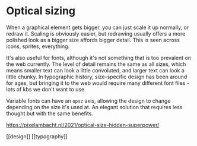# Optical sizing

When a graphical element gets bigger, you can just scale it up normally, or redraw it. Scaling is obviously easier, but redrawing usually offers a more polished look as a bigger size affords bigger detail. This is seen across icons, sprites, everything.

It's also useful for fonts, although it's not something that is too prevalent on the web currently. The level of detail remains the same as all sizes, which means smaller text can look a little convoluted, and larger text can look a little chunky. In typographic history, size-specific design has been around for ages, but bringing it to the web would require many different font files - lots of kbs we don't want to use.

Variable fonts can have an `opsz` axis, allowing the design to change depending on the size it's used at. An elegant solution that requires less thought but with the same benefits.

https://pixelambacht.nl/2021/optical-size-hidden-superpower/

[[design]]
[[typography]]
